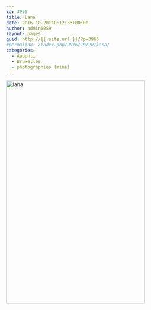 ```yaml
---
id: 3965
title: Lana
date: 2016-10-20T10:12:53+00:00
author: admin6059
layout: pages
guid: http://{{ site.url }}/?p=3965
#permalink: /index.php/2016/10/20/lana/
categories:
  - Appunti
  - Bruxelles
  - photographies (mine)
---
```

<img class="aligncenter wp-image-3966" src="http://{{ site.url }}/wp-content/uploads/2016/11/lana.jpg" alt="lana" width="375" height="600" srcset="http://{{ site.url }}/wp-content/uploads/2016/11/lana.jpg 2728w, http://{{ site.url }}/wp-content/uploads/2016/11/lana-188x300.jpg 188w, http://{{ site.url }}/wp-content/uploads/2016/11/lana-768x1227.jpg 768w, http://{{ site.url }}/wp-content/uploads/2016/11/lana-641x1024.jpg 641w" sizes="(max-width: 375px) 100vw, 375px" />